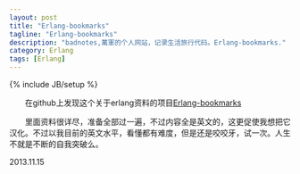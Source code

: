 ```yaml
---
layout: post
title: "Erlang-bookmarks"
tagline: "Erlang-bookmarks"
description: "badnotes,萬軍的个人网站，记录生活旅行代码。Erlang-bookmarks."
category: Erlang
tags: [Erlang]
---
```

{% include JB/setup %}

&emsp;&emsp;在github上发现这个关于erlang资料的项目[Erlang-bookmarks](https://github.com/0xAX/erlang-bookmarks/wiki/Erlang-bookmarks)


&emsp;&emsp;里面资料很详尽，准备全部过一遍，不过内容全是英文的，这更促使我想把它汉化。不过以我目前的英文水平，看懂都有难度，但是还是咬咬牙，试一次。人生不就是不断的自我突破么。

2013.11.15